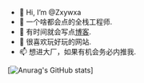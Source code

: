 - 👋 Hi, I’m @Zxywxa
- 👀 一个啥都会点的全栈工程师.
- 🌱 有时间就会写点[博客](https://blog.mczyx.online).
- 💞️ 很喜欢玩好玩的网站.
- 📫 想进大厂，如果有机会务必内推我.

[![Anurag's GitHub stats](https://github-readme-stats.vercel.app/api?username=Zxywxa)]

